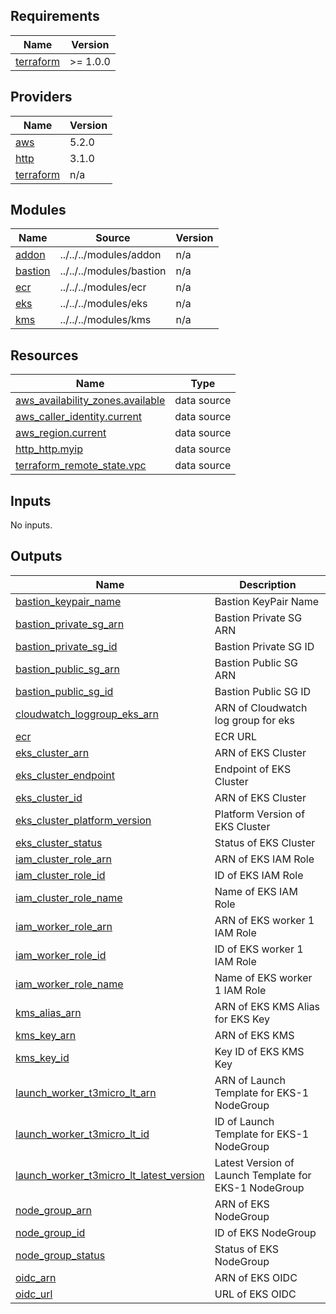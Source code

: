 <!-- BEGIN_TF_DOCS -->
## Requirements

| Name | Version |
|------|---------|
| <a name="requirement_terraform"></a> [terraform](#requirement\_terraform) | >= 1.0.0 |

## Providers

| Name | Version |
|------|---------|
| <a name="provider_aws"></a> [aws](#provider\_aws) | 5.2.0 |
| <a name="provider_http"></a> [http](#provider\_http) | 3.1.0 |
| <a name="provider_terraform"></a> [terraform](#provider\_terraform) | n/a |

## Modules

| Name | Source | Version |
|------|--------|---------|
| <a name="module_addon"></a> [addon](#module\_addon) | ../../../modules/addon | n/a |
| <a name="module_bastion"></a> [bastion](#module\_bastion) | ../../../modules/bastion | n/a |
| <a name="module_ecr"></a> [ecr](#module\_ecr) | ../../../modules/ecr | n/a |
| <a name="module_eks"></a> [eks](#module\_eks) | ../../../modules/eks | n/a |
| <a name="module_kms"></a> [kms](#module\_kms) | ../../../modules/kms | n/a |

## Resources

| Name | Type |
|------|------|
| [aws_availability_zones.available](https://registry.terraform.io/providers/hashicorp/aws/latest/docs/data-sources/availability_zones) | data source |
| [aws_caller_identity.current](https://registry.terraform.io/providers/hashicorp/aws/latest/docs/data-sources/caller_identity) | data source |
| [aws_region.current](https://registry.terraform.io/providers/hashicorp/aws/latest/docs/data-sources/region) | data source |
| [http_http.myip](https://registry.terraform.io/providers/hashicorp/http/latest/docs/data-sources/http) | data source |
| [terraform_remote_state.vpc](https://registry.terraform.io/providers/hashicorp/terraform/latest/docs/data-sources/remote_state) | data source |

## Inputs

No inputs.

## Outputs

| Name | Description |
|------|-------------|
| <a name="output_bastion_keypair_name"></a> [bastion\_keypair\_name](#output\_bastion\_keypair\_name) | Bastion KeyPair Name |
| <a name="output_bastion_private_sg_arn"></a> [bastion\_private\_sg\_arn](#output\_bastion\_private\_sg\_arn) | Bastion Private SG ARN |
| <a name="output_bastion_private_sg_id"></a> [bastion\_private\_sg\_id](#output\_bastion\_private\_sg\_id) | Bastion Private SG ID |
| <a name="output_bastion_public_sg_arn"></a> [bastion\_public\_sg\_arn](#output\_bastion\_public\_sg\_arn) | Bastion Public SG ARN |
| <a name="output_bastion_public_sg_id"></a> [bastion\_public\_sg\_id](#output\_bastion\_public\_sg\_id) | Bastion Public SG ID |
| <a name="output_cloudwatch_loggroup_eks_arn"></a> [cloudwatch\_loggroup\_eks\_arn](#output\_cloudwatch\_loggroup\_eks\_arn) | ARN of Cloudwatch log group for eks |
| <a name="output_ecr"></a> [ecr](#output\_ecr) | ECR URL |
| <a name="output_eks_cluster_arn"></a> [eks\_cluster\_arn](#output\_eks\_cluster\_arn) | ARN of EKS Cluster |
| <a name="output_eks_cluster_endpoint"></a> [eks\_cluster\_endpoint](#output\_eks\_cluster\_endpoint) | Endpoint of EKS Cluster |
| <a name="output_eks_cluster_id"></a> [eks\_cluster\_id](#output\_eks\_cluster\_id) | ARN of EKS Cluster |
| <a name="output_eks_cluster_platform_version"></a> [eks\_cluster\_platform\_version](#output\_eks\_cluster\_platform\_version) | Platform Version of EKS Cluster |
| <a name="output_eks_cluster_status"></a> [eks\_cluster\_status](#output\_eks\_cluster\_status) | Status of EKS Cluster |
| <a name="output_iam_cluster_role_arn"></a> [iam\_cluster\_role\_arn](#output\_iam\_cluster\_role\_arn) | ARN of EKS IAM Role |
| <a name="output_iam_cluster_role_id"></a> [iam\_cluster\_role\_id](#output\_iam\_cluster\_role\_id) | ID of EKS IAM Role |
| <a name="output_iam_cluster_role_name"></a> [iam\_cluster\_role\_name](#output\_iam\_cluster\_role\_name) | Name of EKS IAM Role |
| <a name="output_iam_worker_role_arn"></a> [iam\_worker\_role\_arn](#output\_iam\_worker\_role\_arn) | ARN of EKS worker 1 IAM Role |
| <a name="output_iam_worker_role_id"></a> [iam\_worker\_role\_id](#output\_iam\_worker\_role\_id) | ID of EKS worker 1 IAM Role |
| <a name="output_iam_worker_role_name"></a> [iam\_worker\_role\_name](#output\_iam\_worker\_role\_name) | Name of EKS worker 1 IAM Role |
| <a name="output_kms_alias_arn"></a> [kms\_alias\_arn](#output\_kms\_alias\_arn) | ARN of EKS KMS Alias for EKS Key |
| <a name="output_kms_key_arn"></a> [kms\_key\_arn](#output\_kms\_key\_arn) | ARN of EKS KMS |
| <a name="output_kms_key_id"></a> [kms\_key\_id](#output\_kms\_key\_id) | Key ID of EKS KMS Key |
| <a name="output_launch_worker_t3micro_lt_arn"></a> [launch\_worker\_t3micro\_lt\_arn](#output\_launch\_worker\_t3micro\_lt\_arn) | ARN  of Launch Template for EKS-1 NodeGroup |
| <a name="output_launch_worker_t3micro_lt_id"></a> [launch\_worker\_t3micro\_lt\_id](#output\_launch\_worker\_t3micro\_lt\_id) | ID of Launch Template for EKS-1 NodeGroup |
| <a name="output_launch_worker_t3micro_lt_latest_version"></a> [launch\_worker\_t3micro\_lt\_latest\_version](#output\_launch\_worker\_t3micro\_lt\_latest\_version) | Latest Version of Launch Template for EKS-1 NodeGroup |
| <a name="output_node_group_arn"></a> [node\_group\_arn](#output\_node\_group\_arn) | ARN of EKS NodeGroup |
| <a name="output_node_group_id"></a> [node\_group\_id](#output\_node\_group\_id) | ID of EKS NodeGroup |
| <a name="output_node_group_status"></a> [node\_group\_status](#output\_node\_group\_status) | Status of EKS NodeGroup |
| <a name="output_oidc_arn"></a> [oidc\_arn](#output\_oidc\_arn) | ARN of EKS OIDC |
| <a name="output_oidc_url"></a> [oidc\_url](#output\_oidc\_url) | URL of EKS OIDC |
<!-- END_TF_DOCS -->
